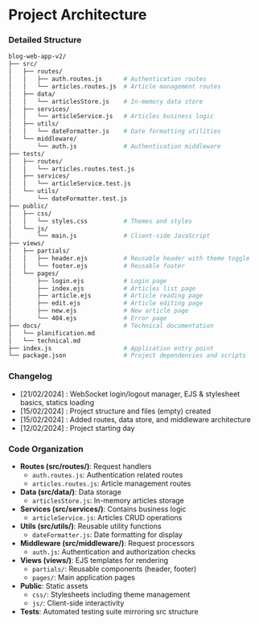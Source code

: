 # Project Architecture

### Detailed Structure
```bash
blog-web-app-v2/
├── src/
│   ├── routes/
│   │   ├── auth.routes.js      # Authentication routes
│   │   └── articles.routes.js  # Article management routes
│   ├── data/
│   │   └── articlesStore.js    # In-memory data store
│   ├── services/
│   │   └── articleService.js   # Articles business logic
│   ├── utils/
│   │   └── dateFormatter.js    # Date formatting utilities
│   └── middleware/
│       └── auth.js             # Authentication middleware
├── tests/
│   ├── routes/
│   │   └── articles.routes.test.js
│   ├── services/
│   │   └── articleService.test.js
│   └── utils/
│       └── dateFormatter.test.js
├── public/
│   ├── css/
│   │   └── styles.css          # Themes and styles
│   └── js/
│       └── main.js             # Client-side JavaScript
├── views/
│   ├── partials/
│   │   ├── header.ejs          # Reusable header with theme toggle
│   │   └── footer.ejs          # Reusable footer
│   └── pages/
│       ├── login.ejs           # Login page
│       ├── index.ejs           # Articles list page
│       ├── article.ejs         # Article reading page
│       ├── edit.ejs            # Article editing page
│       ├── new.ejs             # New article page
│       └── 404.ejs             # Error page
├── docs/                       # Technical documentation
│   └── planification.md
│   └── technical.md
├── index.js                    # Application entry point
└── package.json                # Project dependencies and scripts
```

### Changelog
- [21/02/2024] : WebSocket login/logout manager, EJS & stylesheet basics, statics loading
- [15/02/2024] : Project structure and files (empty) created
- [15/02/2024] : Added routes, data store, and middleware architecture
- [12/02/2024] : Project starting day

### Code Organization
- **Routes (src/routes/)**: Request handlers
  - `auth.routes.js`: Authentication related routes
  - `articles.routes.js`: Article management routes
- **Data (src/data/)**: Data storage
  - `articlesStore.js`: In-memory articles storage
- **Services (src/services/)**: Contains business logic
  - `articleService.js`: Articles CRUD operations
- **Utils (src/utils/)**: Reusable utility functions
  - `dateFormatter.js`: Date formatting for display
- **Middleware (src/middleware/)**: Request processors
  - `auth.js`: Authentication and authorization checks
- **Views (views/)**: EJS templates for rendering
  - `partials/`: Reusable components (header, footer)
  - `pages/`: Main application pages
- **Public**: Static assets
  - `css/`: Stylesheets including theme management
  - `js/`: Client-side interactivity
- **Tests**: Automated testing suite mirroring src structure
